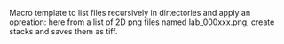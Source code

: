 Macro template to list files recursively in dirtectories and apply an opreation: here from a list of 2D png files named lab_000xxx.png, create stacks and saves them as tiff.